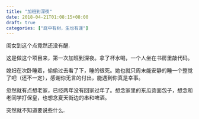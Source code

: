 ```yaml
---
title: "加班到深夜"
date: 2018-04-21T01:08:15+08:00
draft: true
categories: ["庭中有树，生也有涯"]
---
```


闺女到这个点竟然还没有醒.
<!--more-->

这是做这个项目来，第一次加班到深夜。拿了杯水喝，一个人坐在书房里敲代码。

媳妇在次卧睡着，偷偷过去看了下，睡的很死。她也就只周末能安静的睡一个整觉了吧（还不一定），感谢你无言的付出，能遇到你真是幸事。

忽然就有点想老家，已经两年没有回家过年了。想念家里的东瓜烫面包子，想念和老同学打保皇，也想念夏天街边的串和啤酒。

突然就不知道要说些什么.